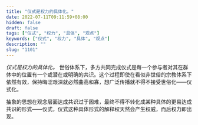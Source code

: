 ```yaml
---
title: "仪式是权力的具体化。"
date: 2022-07-11T09:11:59+08:00
hidden: false
draft: false
tags: ["仪式", "权力", "具体", "观点"]
keywords: ["仪式", "权力", "具体", "观点"]
description: ""
slug: "1101"
---
```


*仪式是权力的具体化。* 世俗体系下，多方共同完成仪式是每一个参与者对其在群体中的位置有一个或潜在或明确的共识。这个过程即使在看似非世俗的宗教体系下依然有效，保持晦涩艰深就必然曲高和寡，想广泛传播就不得不接受世俗化——仪式化。

抽象的思想在观念层面达成共识过于困难，最终不得不转化成某种具体的更易达成共识的形式——仪式，仪式这种具体形式的解释权天然会产生权威，而后权力即出现。